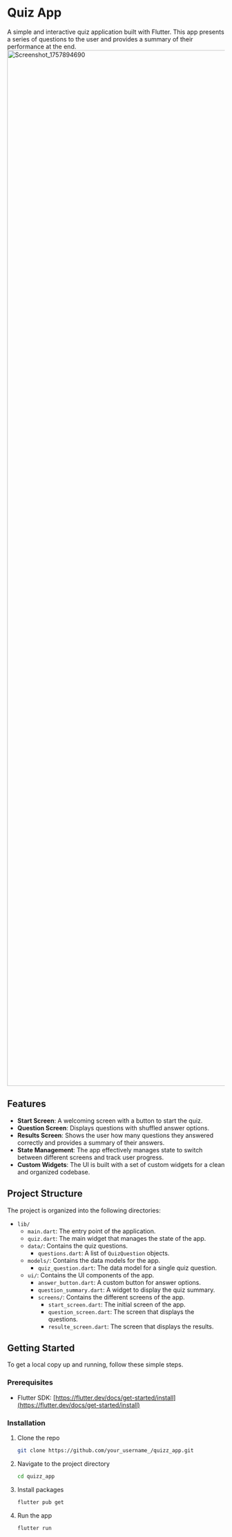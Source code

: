 # Quiz App

A simple and interactive quiz application built with Flutter. This app presents a series of questions to the user and provides a summary of their performance at the end.
<img width="1080" height="2400" alt="Screenshot_1757894690" src="https://github.com/user-attachments/assets/582cffc8-6ce4-4842-b21a-4e33ec640938" />



## Features

- **Start Screen**: A welcoming screen with a button to start the quiz.
- **Question Screen**: Displays questions with shuffled answer options.
- **Results Screen**: Shows the user how many questions they answered correctly and provides a summary of their answers.
- **State Management**: The app effectively manages state to switch between different screens and track user progress.
- **Custom Widgets**: The UI is built with a set of custom widgets for a clean and organized codebase.

## Project Structure

The project is organized into the following directories:

- `lib/`
  - `main.dart`: The entry point of the application.
  - `quiz.dart`: The main widget that manages the state of the app.
  - `data/`: Contains the quiz questions.
    - `questions.dart`: A list of `QuizQuestion` objects.
  - `models/`: Contains the data models for the app.
    - `quiz_question.dart`: The data model for a single quiz question.
  - `ui/`: Contains the UI components of the app.
    - `answer_button.dart`: A custom button for answer options.
    - `question_summary.dart`: A widget to display the quiz summary.
    - `screens/`: Contains the different screens of the app.
      - `start_screen.dart`: The initial screen of the app.
      - `question_screen.dart`: The screen that displays the questions.
      - `resulte_screen.dart`: The screen that displays the results.

## Getting Started

To get a local copy up and running, follow these simple steps.

### Prerequisites

- Flutter SDK: [https://flutter.dev/docs/get-started/install](https://flutter.dev/docs/get-started/install)

### Installation

1. Clone the repo
   ```sh
   git clone https://github.com/your_username_/quizz_app.git
   ```
2. Navigate to the project directory
   ```sh
   cd quizz_app
   ```
3. Install packages
   ```sh
   flutter pub get
   ```
4. Run the app
   ```sh
   flutter run
   ```

